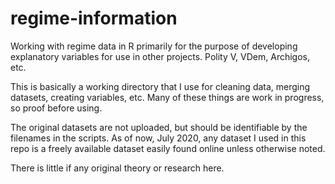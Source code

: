 # regime-information
Working with regime data in R primarily for the purpose of developing explanatory variables for use in other projects. Polity V, VDem, Archigos, etc.

This is basically a working directory that I use for cleaning data, merging datasets, creating variables, etc. Many of these things are work in progress, so proof before using.

The original datasets are not uploaded, but should be identifiable by the filenames in the scripts. As of now, July 2020, any dataset I used in this repo is a freely available dataset easily found online unless otherwise noted.

There is little if any original theory or research here.
